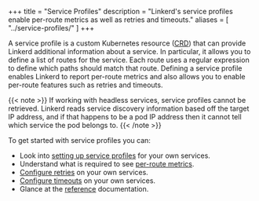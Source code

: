 +++
title = "Service Profiles"
description = "Linkerd's service profiles enable per-route metrics as well as retries and timeouts."
aliases = [
  "../service-profiles/"
]
+++

A service profile is a custom Kubernetes resource ([CRD][crd]) that can provide
Linkerd additional information about a service. In particular, it allows you to
define a list of routes for the service. Each route uses a regular expression
to define which paths should match that route. Defining a service profile
enables Linkerd to report per-route metrics and also allows you to enable
per-route features such as retries and timeouts.

{{< note >}}
If working with headless services, service profiles cannot be retrieved. Linkerd
reads service discovery information based off the target IP address, and if that
happens to be a pod IP address then it cannot tell which service the pod belongs
to.
{{< /note >}}

To get started with service profiles you can:

- Look into [setting up service profiles](../../tasks/setting-up-service-profiles/)
  for your own services.
- Understand what is required to see
  [per-route metrics](../../tasks/getting-per-route-metrics/).
- [Configure retries](../../tasks/configuring-retries/) on your own services.
- [Configure timeouts](../../tasks/configuring-timeouts/) on your own services.
- Glance at the [reference](../../reference/service-profiles/) documentation.

[crd]: https://kubernetes.io/docs/concepts/extend-kubernetes/api-extension/custom-resources/
